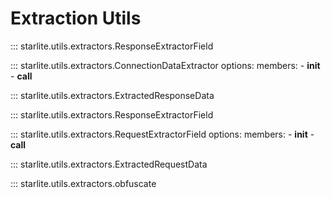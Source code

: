 # Extraction Utils

::: starlite.utils.extractors.ResponseExtractorField

::: starlite.utils.extractors.ConnectionDataExtractor
    options:
        members:
            - __init__
            - __call__

::: starlite.utils.extractors.ExtractedResponseData

::: starlite.utils.extractors.ResponseExtractorField

::: starlite.utils.extractors.RequestExtractorField
    options:
        members:
            - __init__
            - __call__

::: starlite.utils.extractors.ExtractedRequestData

::: starlite.utils.extractors.obfuscate
